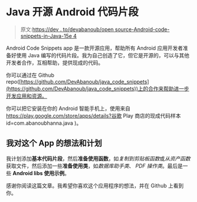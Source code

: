# Java 开源 Android 代码片段

> 原文:[https://dev . to/devabanoub/open source-Android-code-snippets-in-Java-15e 4](https://dev.to/devabanoub/opensource-android-code-snippets-in-java-15e4)

Android Code Snippets app 是一款开源应用，帮助所有 Android 应用开发者准备好使用 Java 编写的代码片段。我为自己创造了它，但它是开源的，可以与其他开发者合作，互相帮助，提供现成的代码。

你可以通过在 Github repo([https://github.com/DevAbanoub/java_code_snippets](https://github.com/DevAbanoub/java_code_snippets))上的合作来帮助进一步开发应用和资源。

你可以把它安装在你的 Android 智能手机上，使用来自 https://play.google.com/store/apps/details?谷歌 Play 商店的现成代码样本 id=com.abanoubhanna.java )。

## [](#my-thoughts-and-plans-for-this-app)我对这个 App 的想法和计划

我计划添加**基本代码片段**，然后**准备使用函数**，如*复制到剪贴板函数*或*从资产函数*获取文件，然后添加一些**准备使用类**，如*数据库助手类*、 *PDF 操作类*。最后是一些 **Android libs 使用示例**。

感谢你阅读这篇文章。我希望你喜欢这个应用程序的想法，并在 Github 上看到你。
